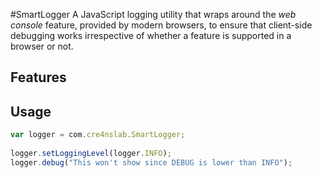 #SmartLogger
A JavaScript logging utility that wraps around the _web_ _console_ feature, provided by modern browsers, to ensure that client-side debugging works irrespective of whether a feature is supported in a browser or not.

## Features


## Usage
```javascript
var logger = com.cre4nslab.SmartLogger;
  
logger.setLoggingLevel(logger.INFO);
logger.debug("This won't show since DEBUG is lower than INFO");
```


